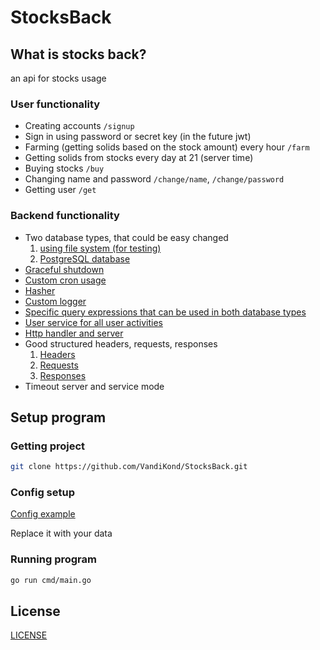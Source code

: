 # StocksBack

## What is stocks back?

an api for stocks usage

### User functionality

- Creating accounts `/signup`
- Sign in using password or secret key (in the future jwt) 
- Farming (getting solids based on the stock amount) every hour `/farm`
- Getting solids from stocks every day at 21 (server time)
- Buying stocks `/buy`
- Changing name and password `/change/name`, `/change/password`
- Getting user `/get`

### Backend functionality 

- Two database types, that could be easy changed
    1. [using file system (for testing)](/pkg/file_db/main.go)
    2. [PostgreSQL database](/pkg/db/main.go)
- [Graceful shutdown](/pkg/closer/main.go)
- [Custom cron usage](/pkg/cron/main.go)
- [Hasher](/pkg/hash/hash.go)
- [Custom logger](/pkg/logger/main.go)
- [Specific query expressions that can be used in both database types](/pkg/query/query.go)
- [User service for all user activities](/pkg/user_service/main.go)
- [Http handler and server](/http/server/)
- Good structured headers, requests, responses
    1. [Headers](/config/headers/headers.go)
    2. [Requests](/config/requests/requests.go)
    3. [Responses](/config/responses/responses.go)
- Timeout server and service mode

## Setup program 

### Getting project

```bash
git clone https://github.com/VandiKond/StocksBack.git
```

### Config setup

[Config example](/config/config.yaml)

Replace it with your data

### Running program

```bash
go run cmd/main.go
```

## License 

[LICENSE](LICENSE)


